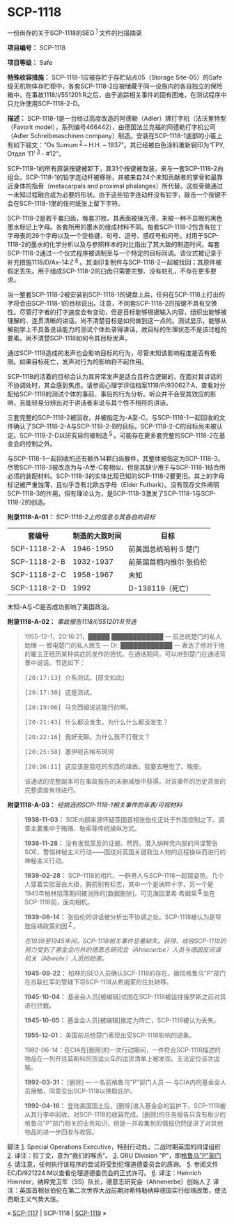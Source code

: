 # SCP-1118
                        




一份尚存的关于SCP-1118的SEO<sup class='footnoteref'>
 <a shape='rect' class='footnoteref' id='footnoteref-1' href='javascript:;' onclick='WIKIDOT.page.utils.scrollToReference(&apos;footnote-1&apos;)'>1</a>
</sup>文件的扫描摘录



**项目编号：** SCP-1118

**项目等级：** Safe

**特殊收容措施：** SCP-1118-1应被存贮于存贮站点05（Storage Site-05）的Safe级无机物体存贮柜中，各套SCP-1118-2应被储藏于同一设施内的各自独立的保险箱中。在事故1118/I/551201:R之后，由于追踪相关事件的固有困难，在测试程序中只允许使用SCP-1118-2-D。

**描述：** SCP-1118-1是一台经过高度改造的阿德勒（Adler）牌打字机（法沃里特型（Favorit model），系列编号466442），由德国法兰克福的阿德勒打字机公司（Adler Schreibmaschinen company）制造。安装在SCP-1118-1底部的小匾上有如下铭文：“Os Sumum<sup class='footnoteref'>
 <a shape='rect' class='footnoteref' id='footnoteref-2' href='javascript:;' onclick='WIKIDOT.page.utils.scrollToReference(&apos;footnote-2&apos;)'>2</a>
</sup> – H.H. – 1937”。其已经被白色涂料重新钢印为“ГРУ, Отдел 'П'<sup class='footnoteref'>
 <a shape='rect' class='footnoteref' id='footnoteref-3' href='javascript:;' onclick='WIKIDOT.page.utils.scrollToReference(&apos;footnote-3&apos;)'>3</a>
</sup> - #12”。

SCP-1118-1的所有原装按键被卸下，其31个按键被改装，来与一套SCP-1118-2向组合。SCP-1118-1的铅字连动杆被移除，并被来自24个未知贡献者的掌骨和最靠近身体的指骨（metacarpals and proximal phalanges）所代替。这些骨骼通过一未知过程融合成为必要的形状。由于这些铅字连动杆没有铅字，敲击一个按键不会在SCP-1118-1里的任何纸张上留下字符。

SCP-1118-2是若干套臼齿，每套31枚。其表面被锉光滑，来被一种不显眼的黑色墨水标记上字母。各套所用的墨水的组成材料不同。每套SCP-1118-2包含有拉丁字母表的26个字母以及一个空格键、句号、逗号、感叹号和问号。对用于SCP-1118-2的墨水的化学分析以及与参照样本的对比指出了其大致的制造时间。每套SCP-1118-2通过一个仪式程序被调制至与一个特定的目标同调。该仪式被记录于补充措施1118/D/Ax-14:Z<sup class='footnoteref'>
 <a shape='rect' class='footnoteref' id='footnoteref-4' href='javascript:;' onclick='WIKIDOT.page.utils.scrollToReference(&apos;footnote-4&apos;)'>4</a>
</sup>。其油印复制件与SCP-1118-2一起被找回；其原件被假定丢失。用于组成SCP-1118-2的臼齿只需要完整、没有蛀孔，不存在更多要求。

当一整套SCP-1118-2被安装到SCP-1118-1的键盘上后，任何在SCP-1118上打出的字将会由SCP-1118-1的目标说出。注意，不同套SCP-1118-2的按键不具有交换性。尽管打字者的打字速度会有变动，但是目标能够根据输入内容，组织出能够被理解的、连贯清晰的讲话。尚不清楚目标是如何做到这一点的。测试显示，能够从解剖学上不具备说话能力的测试个体处录得讲话，故目标的生理状态不是该过程的要素。尚不清楚SCP-1118如何令其目标发声。

通过SCP-1118造成的发声也会影响目标的行为，尽管未知该影响程度是否有极限。如果目标死亡，发声对行为的影响将不起作用。

SCP-1118的活着的目标会认为其异常发声是适合且符合逻辑的，在面对其讲话的不协调处时，其会感到焦虑。请参阅心理学评估档案1118/P/930627:A，查看对分配给SCP-1118的测试个体的事前、事后的行为分析。听众并不会受其效应的影响，且能轻易分辨出对于讲话者来说与其个性不相符的讲话。

三套完整的SCP-1118-2被回收，并被指定为-A至-C。与SCP-1118-1一起回收的文件确认了SCP-1118-2-A与SCP-1118-2-B的目标。SCP-1118-2-C的目标尚未被认定。SCP-1118-2-D以研究目的被制造<sup class='footnoteref'>
 <a shape='rect' class='footnoteref' id='footnoteref-5' href='javascript:;' onclick='WIKIDOT.page.utils.scrollToReference(&apos;footnote-5&apos;)'>5</a>
</sup>。可能存在更多套完整的SCP-1118-2在基金会的控制之外。

与SCP-1118-1一起回收的还有额外14颗臼齿散件，其整体被指定为SCP-1118-3。尽管SCP-1118-3被改造为与-A至-C套相似，但是其缺少用于与SCP-1118-1结合所必须的装配材料。SCP-1118-3的实体比现已知的SCP-1118-2要更旧。其上的字母标记被严重蚀薄，且似乎含有北欧古字母（Elder Futhark）。没有现存文件阐明SCP-1118-3的作用，但有理论认为，是SCP-1118-3激发了SCP-1118-1与SCP-1118-2的创造。

**附录1118-A-01：**  *SCP-1118-2上的信息与其各自的目标* 

<table class='wiki-content-table'>
 <tr>
  <th colspan='1' rowspan='1'>&#22871;&#32534;&#21495;</th>
  <th colspan='1' rowspan='1'>&#21046;&#36896;&#30340;&#22823;&#33268;&#26102;&#38388;</th>
  <th colspan='1' rowspan='1'>&#30446;&#26631;</th>
 </tr>
 <tr>
  <td colspan='1' rowspan='1'>SCP-1118-2-A</td>
  <td colspan='1' rowspan='1'>1946-1950</td>
  <td colspan='1' rowspan='1'>&#21069;&#32654;&#22269;&#24635;&#32479;&#21704;&#21033;&#183;S&#183;&#26970;&#38376;</td>
 </tr>
 <tr>
  <td colspan='1' rowspan='1'>SCP-1118-2-B</td>
  <td colspan='1' rowspan='1'>1932-1937</td>
  <td colspan='1' rowspan='1'>&#21069;&#33521;&#22269;&#39318;&#30456;&#20869;&#32500;&#23572;&#183;&#24352;&#20271;&#20262;</td>
 </tr>
 <tr>
  <td colspan='1' rowspan='1'>SCP-1118-2-C</td>
  <td colspan='1' rowspan='1'>1958-1967</td>
  <td colspan='1' rowspan='1'>&#26410;&#30693;</td>
 </tr>
 <tr>
  <td colspan='1' rowspan='1'>SCP-1118-2-D</td>
  <td colspan='1' rowspan='1'>1992</td>
  <td colspan='1' rowspan='1'>D-138119&#65288;&#27515;&#20129;&#65289;</td>
 </tr>
</table>
未知-A与-C是否成功影响了美国政治。

**附录1118-A-02：** *事故报告1118/I/551201:R节选* 


> 1955-12-1，20:16:21，█████ ████████████ — 前总统楚门的私人助理 — 致电楚门的私人医生 — Dr. ████████████ — 表达了他对于他的雇主正经历某种病症的发作的担忧。在通话期间，可以听到楚门在通话背景中说话。节选如下：
> 
> <tt>[20:17:13] &#20171;&#31995;&#27979;&#35797;&#12290;</tt>[原文如此]
> 
> <tt>[20:17:30] &#36825;&#26159;&#27979;&#35797;&#12290;</tt>
> 
> <tt>[20:19:06] &#39532;&#20811;&#35199;&#22982;&#35828;&#36825;&#33021;&#34892;&#30340;&#21834;&#12290;</tt>
> 
> <tt>[20:21:43] &#20160;&#20040;&#37117;&#27809;&#21457;&#29983;&#65292;&#20026;&#20160;&#20040;&#20160;&#20040;&#37117;&#27809;&#21457;&#29983;&#65311;</tt>
> 
> <tt>[20:22:16] &#25105;&#22909;&#26080;&#32842;&#12290;&#20026;&#20160;&#20040;&#25105;&#19981;&#25171;&#20420;&#25991;&#65311;</tt>
> 
> <tt>[20:25:58] &#22622;&#20234;&#21571;&#21513;&#26684;&#24067;&#29634;&#29634;</tt>
> 
> <tt>[20:26:11] &#36825;&#24212;&#35813;&#26159;&#25105;&#21507;&#30340;&#19996;&#35199;&#30340;&#32536;&#25925;&#12290;&#25105;&#35201;&#21435;&#30561;&#35273;&#20102;&#12290;&#26202;&#23433;&#12290;</tt>
> 
> 该通话的完整副本可在事故报告的未删减版中获得。对该事件的历史背景的完整调查有待进行。
> 

**附录1118-A-03：** *经挑选的SCP-1118-1相关事件的年表/可视材料* 


> **1938-11-03：** SOE内部来源怀疑英国首相张伯伦正处于外国控制之下。调查主要集中于贿赂、勒索等传统操纵方式。
> 
> **1938-11-28：** 没有发现策反的证据。然而，潜入纳粹党内部的间谍警告SOE，警惕神秘主义行动——围绕对英国关键政治人物的远程操纵而进行的神秘主义行动。
> 
> **1939-02-28：** SCP-1118的相片。一群男人与SCP-1118一起摆姿势。几个人穿着实验室白大褂，胸前别有标志，其中一个是纳粹十字，另一个是1945年柏林陷落期间被消除的[数据删除]。可见海因里希·希姆莱<sup class='footnoteref'>
 <a shape='rect' class='footnoteref' id='footnoteref-6' href='javascript:;' onclick='WIKIDOT.page.utils.scrollToReference(&apos;footnote-6&apos;)'>6</a>
</sup>坐在SCP-1118前，面向相机。
> 
> **1939-06-14：** 张伯伦的讲话被分析出不协调之处。SCP-1118被认为是导致绥靖政策的因<sup class='footnoteref'>
 <a shape='rect' class='footnoteref' id='footnoteref-7' href='javascript:;' onclick='WIKIDOT.page.utils.scrollToReference(&apos;footnote-7&apos;)'>7</a>
</sup>。
> 
> *在1939至1945年间，SCP-1118相关事件显著缺失。获得、收容SCP-1118的努力受到了基金会内外的德意志研究会（Ahnenerbe）人员与德国反间谍机关（Abwehr）人员的妨害。* 
> 
> **1945-09-22：** 柏林的SEO人员确认SCP-1118的存在。据信格鲁乌"P"部门在苏联红军的管辖下将SCP-1118从希姆莱的住处转移。
> 
> **1945-10-04：** 基金会人员[被编辑]试图在SCP-1118被运往俄罗斯之前对其进行拦截。
> 
> **1945-10-05：** 基金会人员[被编辑]推定为阵亡，SCP-1118被认为丢失。
> 
> **1955-12-01：** 美国前总统楚门表现出受SCP-1118影响的迹象。
> 
> 1982-06-14：在CIA在[删除]的一次行动期间，一件符合SCP-1118描述的物品在一列开往莫斯科的货运火车的运货清单上被发现。无法定位该次运输。
> 
> **1992-03-31：** [删除] — 一名前格鲁乌"P"部门人员 — 与CIA内的基金会人员接触，同意交出SCP-1118以换取庇护。
> 
> **1992-04-16：** 登陆美国国土后，[删除]进入基金会的监护下，SCP-1118被从其行李中回收。对SCP-1118的收容完成。[删除]的任务报告只含有极少的格鲁乌"P"部门相关的业务知识，但是一并收集到的情报仍然促进了对其他物品的进一步回收与收容。
> 


脚注
<a shape='rect' href='javascript:;' onclick='WIKIDOT.page.utils.scrollToReference(&apos;footnoteref-1&apos;)'>1</a>. Special Operations Executive，特别行动处，二战时期英国的间谍组织
<a shape='rect' href='javascript:;' onclick='WIKIDOT.page.utils.scrollToReference(&apos;footnoteref-2&apos;)'>2</a>. 译注：拉丁文，意为“我们的喉舌”。
<a shape='rect' href='javascript:;' onclick='WIKIDOT.page.utils.scrollToReference(&apos;footnoteref-3&apos;)'>3</a>. GRU Division "P"，即[格鲁乌"P"部门](/groups-of-interest#toc11)
<a shape='rect' href='javascript:;' onclick='WIKIDOT.page.utils.scrollToReference(&apos;footnoteref-4&apos;)'>4</a>. 请注意，任何执行该程序的尝试将受到伦理道德委员会的质询。
<a shape='rect' href='javascript:;' onclick='WIKIDOT.page.utils.scrollToReference(&apos;footnoteref-5&apos;)'>5</a>. 参阅文件EC/D/921224:M以查看伦理道德委员会的正式许可。
<a shape='rect' href='javascript:;' onclick='WIKIDOT.page.utils.scrollToReference(&apos;footnoteref-6&apos;)'>6</a>. 译注：Heinrich Himmler，纳粹党卫军（SS）队长，德意志研究会（Ahnenerbe）创始人
<a shape='rect' href='javascript:;' onclick='WIKIDOT.page.utils.scrollToReference(&apos;footnoteref-7&apos;)'>7</a>. 译注：英国首相张伯伦在第二次世界大战前期对希特勒纳粹德国实行绥靖政策，使法西斯主义气势大涨。



« [SCP-1117](/scp-1117) | SCP-1118 | [SCP-1119](/scp-1119) »





                    